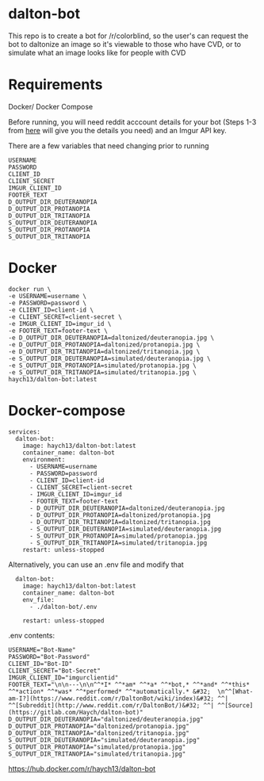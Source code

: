 # dalton-bot

This repo is to create a bot for /r/colorblind, so the user's can request the bot to daltonize an image so it's viewable to those who have CVD, or to simulate what an image looks like for people with CVD

# Requirements
Docker/ Docker Compose
  
Before running, you will need reddit acccount details for your bot (Steps 1-3 from [here](https://www.instructables.com/Reddit-Reply-Bot/) will give you the details you need) and an Imgur API key.  

There are a few variables that need changing prior to running

```
USERNAME
PASSWORD
CLIENT_ID
CLIENT_SECRET
IMGUR_CLIENT_ID
FOOTER_TEXT
D_OUTPUT_DIR_DEUTERANOPIA
D_OUTPUT_DIR_PROTANOPIA
D_OUTPUT_DIR_TRITANOPIA
S_OUTPUT_DIR_DEUTERANOPIA
S_OUTPUT_DIR_PROTANOPIA
S_OUTPUT_DIR_TRITANOPIA
```

# Docker 

```
docker run \
-e USERNAME=username \
-e PASSWORD=password \
-e CLIENT_ID=client-id \
-e CLIENT_SECRET=client-secret \
-e IMGUR_CLIENT_ID=imgur_id \
-e FOOTER_TEXT=footer-text \
-e D_OUTPUT_DIR_DEUTERANOPIA=daltonized/deuteranopia.jpg \
-e D_OUTPUT_DIR_PROTANOPIA=daltonized/protanopia.jpg \
-e D_OUTPUT_DIR_TRITANOPIA=daltonized/tritanopia.jpg \
-e S_OUTPUT_DIR_DEUTERANOPIA=simulated/deuteranopia.jpg \
-e S_OUTPUT_DIR_PROTANOPIA=simulated/protanopia.jpg \
-e S_OUTPUT_DIR_TRITANOPIA=simulated/tritanopia.jpg \
haych13/dalton-bot:latest
```
# Docker-compose
```
services:
  dalton-bot:
    image: haych13/dalton-bot:latest
    container_name: dalton-bot
    environment:
      - USERNAME=username
      - PASSWORD=password
      - CLIENT_ID=client-id
      - CLIENT_SECRET=client-secret
      - IMGUR_CLIENT_ID=imgur_id
      - FOOTER_TEXT=footer-text
      - D_OUTPUT_DIR_DEUTERANOPIA=daltonized/deuteranopia.jpg
      - D_OUTPUT_DIR_PROTANOPIA=daltonized/protanopia.jpg
      - D_OUTPUT_DIR_TRITANOPIA=daltonized/tritanopia.jpg
      - S_OUTPUT_DIR_DEUTERANOPIA=simulated/deuteranopia.jpg
      - S_OUTPUT_DIR_PROTANOPIA=simulated/protanopia.jpg
      - S_OUTPUT_DIR_TRITANOPIA=simulated/tritanopia.jpg
    restart: unless-stopped
```

Alternatively, you can use an .env file and modify that

```
  dalton-bot:
    image: haych13/dalton-bot:latest
    container_name: dalton-bot
    env_file:
      - ./dalton-bot/.env 
        
    restart: unless-stopped
```


.env contents:
```
USERNAME="Bot-Name"
PASSWORD="Bot-Password"
CLIENT_ID="Bot-ID"
CLIENT_SECRET="Bot-Secret"
IMGUR_CLIENT_ID="imgurclientid"
FOOTER_TEXT="\n\n---\n\n^^*I* ^^*am* ^^*a* ^^*bot,* ^^*and* ^^*this* ^^*action* ^^*was* ^^*performed* ^^*automatically.* &#32;  \n^^[What-am-I?](https://www.reddit.com/r/DaltonBot/wiki/index)&#32; ^^| ^^[Subreddit](http://www.reddit.com/r/DaltonBot/)&#32; ^^| ^^[Source](https://gitlab.com/Haych/dalton-bot)"
D_OUTPUT_DIR_DEUTERANOPIA="daltonized/deuteranopia.jpg"
D_OUTPUT_DIR_PROTANOPIA="daltonized/protanopia.jpg"
D_OUTPUT_DIR_TRITANOPIA="daltonized/tritanopia.jpg"
S_OUTPUT_DIR_DEUTERANOPIA="simulated/deuteranopia.jpg"
S_OUTPUT_DIR_PROTANOPIA="simulated/protanopia.jpg"
S_OUTPUT_DIR_TRITANOPIA="simulated/tritanopia.jpg"
```

https://hub.docker.com/r/haych13/dalton-bot
